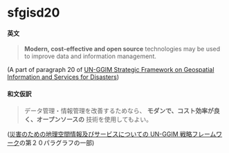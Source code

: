# sfgisd20
#### 英文
> __Modern, cost-effective and open source__ technologies may be used to improve data and information management.

(A part of paragraph 20 of [UN-GGIM Strategic Framework on Geospatial Information and Services for Disasters](http://ggim.un.org/documents/UN-GGIM_Strategic_Framework_Disasters_final.pdf))

#### 和文仮訳
> データ管理・情報管理を改善するためなら、 __モダンで、コスト効率が良く、オープンソースの__ 技術を使用してもよい。

([災害のための地理空間情報及びサービスについての UN-GGIM 戦略フレームワーク](http://ggim.un.org/documents/UN-GGIM_Strategic_Framework_Disasters_final.pdf)の第２０パラグラフの一部)
